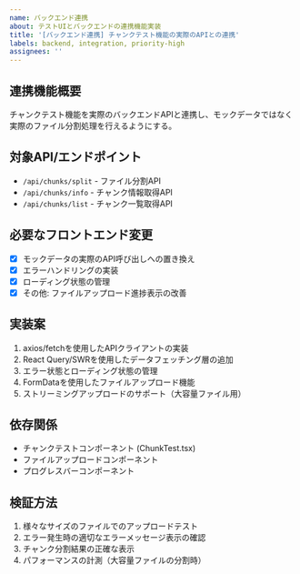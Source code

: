 ```yaml
---
name: バックエンド連携
about: テストUIとバックエンドの連携機能実装
title: '[バックエンド連携] チャンクテスト機能の実際のAPIとの連携'
labels: backend, integration, priority-high
assignees: ''
---
```


## 連携機能概要
チャンクテスト機能を実際のバックエンドAPIと連携し、モックデータではなく実際のファイル分割処理を行えるようにする。

## 対象API/エンドポイント
- `/api/chunks/split` - ファイル分割API
- `/api/chunks/info` - チャンク情報取得API
- `/api/chunks/list` - チャンク一覧取得API

## 必要なフロントエンド変更
- [x] モックデータの実際のAPI呼び出しへの置き換え
- [x] エラーハンドリングの実装
- [x] ローディング状態の管理
- [x] その他: ファイルアップロード進捗表示の改善

## 実装案
1. axios/fetchを使用したAPIクライアントの実装
2. React Query/SWRを使用したデータフェッチング層の追加
3. エラー状態とローディング状態の管理
4. FormDataを使用したファイルアップロード機能
5. ストリーミングアップロードのサポート（大容量ファイル用）

## 依存関係
- チャンクテストコンポーネント (ChunkTest.tsx)
- ファイルアップロードコンポーネント
- プログレスバーコンポーネント

## 検証方法
1. 様々なサイズのファイルでのアップロードテスト
2. エラー発生時の適切なエラーメッセージ表示の確認
3. チャンク分割結果の正確な表示
4. パフォーマンスの計測（大容量ファイルの分割時） 